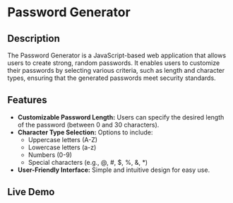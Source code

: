 # Password Generator  

## Description  

The Password Generator is a JavaScript-based web application that allows users to create strong, random passwords. It enables users to customize their passwords by selecting various criteria, such as length and character types, ensuring that the generated passwords meet security standards.  

## Features  

- **Customizable Password Length:** Users can specify the desired length of the password (between 0 and 30  characters).  
- **Character Type Selection:** Options to include:  
  - Uppercase letters (A-Z)  
  - Lowercase letters (a-z)  
  - Numbers (0-9)  
  - Special characters (e.g., @, #, $, %, &, *)  
- **User-Friendly Interface:** Simple and intuitive design for easy use.  

## Live Demo  
  
